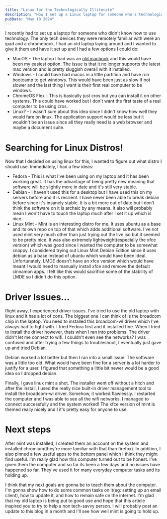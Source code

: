 ```yaml
---
title: "Linux for the Technologically Illiterate"
description: "How I set up a Linux laptop for someone who's technologically illiterate"
pubDate: "May 10 2024"
---
```


I recently had to set up a laptop for someone who didn't know how to use technology. The only tech devices they were remotely familiar with were an ipad and a chromebook. I had an old laptop laying around and I wanted to give it them and have it set up and I had a few options I could do:

- MacOS - The laptop I had was an [old macbook](/blog/new-laptop) and this would have been my easiest option. The issue is that it no longer supports the latest mac version and is pretty sluggish overall with it installed.
- Windows - I could have had macos in a little partition and have run bootcamp to get windows. This would have been just as slow if not slower and the last thing I want is their first real computer to be windows.
- ChromeOS Flex - This is basically just cros but you can install it on other systems. This could have worked but I don't want the first taste of a real computer to be using cros.
- Linux? - I wasn't sure about this idea since I didn't know how well they would fare on linux. The application support would be less but it wouldn't be an issue since all they really need is a web browser and maybe a document suite.

# Searching for Linux Distros!

Now that I decided on using linux for this, I wanted to figure out what distro I should use. Immediately, I had a few ideas:

- Fedora - This is what I've been using on my laptop and it has been working great. It has the advantage of being pretty new meaning that software will be slightly more in date and it's still very stable.
- Debian - I haven't used this for a desktop but I have used this on my servers before and it is resilient. I have never been able to break debian before since it's insanely stable. It is a bit more out of date but I don't think the software on it is archaic by any means. It also will probably mean I won't have to touch the laptop much after I set it up which is nice.
- Linux Mint - Mint is an interesting distro for me. It uses ubuntu as a base and its own repo on top of that which adds additional software. I've not used mint very much other than just trying out the live iso but it seemed to be pretty nice. It was also extremely lightweight(especially the xfce version) which was good since I wanted the computer to be somewhat snappy. I considered trying out Linux Mint Debian Edition since it uses debian as a base instead of ubuntu which would have been ideal. Unfortunately, LMDE doesn't have an xfce version which would have meant I would need to manually install xfce and remove the default cinnamon apps. I felt like this would sacrifice some of the stability of LMDE so I didn't do this option.

# Driver Issues...

Right away, I experienced driver issues. I've tried to use the old laptop with linux and it has a lot of cons. The biggest one I can think of is the broadcom chip in the laptop. You need to installed this broadcom-wl driver which I've always had to fight with. I tried Fedora first and it installed fine. When I tried to install the driver however, thats when I ran into problems. The driver didn't let me connect to wifi. I couldn't even see the networks? I was confused and after trying a few things to troubleshoot, I eventually just gave up and tried Debian.

Debian worked a lot better but then I ran into a small issue. The software was a little too old. What would have been fine for a server is a lot harder to justify for a user. I figured that something a little bit newer would be a good idea so I dropped debian.

Finally, I gave linux mint a shot. The installer went off without a hitch and after the install, I used the really nice built-in driver management tool to install the broadcom-wl driver. Somehow, it worked flawlessly. I restarted the computer and I was able to see all the wifi networks. I managed to connect successfully and the system worked! The xfce version of mint is themed really nicely and I it's pretty easy for anyone to use.

# Next steps

After mint was installed, I created them an account on the system and installed chromium(they're more familiar with that than firefox). In addition, I also pinned a few useful apps to the bottom panel which I think they might find useful. I'm really glad how this computer turned out to be honest. I've given them the computer and so far its been a few days and no issues have happened so far. They've used it for many everyday computer tasks and its holding up.

I think that my next goals are gonna be to teach them about the computer. I'm gonna show how to do some common tasks on it(eg: setting up an email client), how to update it, and how to remain safe on the internet. I'm glad that my old laptop is being put to good use and hope that this article inspired you to try to help a non tech-savvy person. I will probably post an update to this blog in a month and I'll see how well mint is going to hold up.
